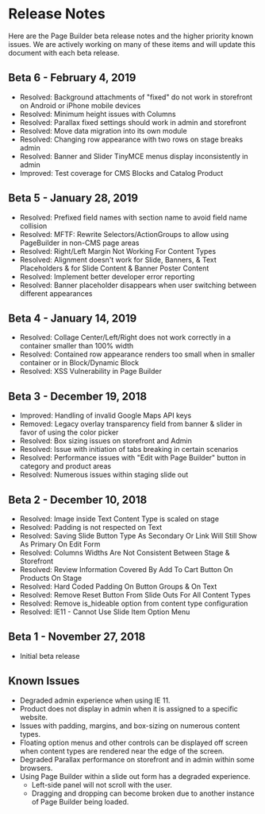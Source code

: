 # Release Notes

Here are the Page Builder beta release notes and the higher priority known issues. We are actively working on many of these items and will update this document with each beta release.

## Beta 6 - February 4, 2019

- Resolved: Background attachments of "fixed" do not work in storefront on Android or iPhone mobile devices<!-- MC-5419 -->
- Resolved: Minimum height issues with Columns <!-- MC-5405 -->
- Resolved: Parallax fixed settings should work in admin and storefront <!-- MC-11066 -->
- Resolved: Move data migration into its own module <!-- MC-5824 -->
- Resolved: Changing row appearance with two rows on stage breaks admin <!-- MC-11821 -->
- Resolved: Banner and Slider TinyMCE menus display inconsistently in admin <!-- MC-13691 -->
- Improved: Test coverage for CMS Blocks and Catalog Product <!-- MC-3328, MC3329 -->

## Beta 5 - January 28, 2019

- Resolved: Prefixed field names with section name to avoid field name collision <!-- MC-5232 -->
- Resolved: MFTF: Rewrite Selectors/ActionGroups to allow using PageBuilder in non-CMS page areas <!-- MC-4231 -->
- Resolved: Right/Left Margin Not Working For Content Types <!-- MC-5025 -->
- Resolved: Alignment doesn't work for Slide, Banners, & Text Placeholders & for Slide Content & Banner Poster Content <!-- MMC-4290 -->
- Resolved: Implement better developer error reporting <!-- MC-5691 -->
- Resolved: Banner placeholder disappears when user switching between different appearances <!-- MC-5727 -->

## Beta 4 - January 14, 2019

- Resolved: Collage Center/Left/Right does not work correctly in a container smaller than 100% width <!-- MC-5372 -->
- Resolved: Contained row appearance renders too small when in smaller container or in Block/Dynamic Block <!-- MC-5432 -->
- Resolved: XSS Vulnerability in Page Builder <!-- MC-5835 -->

## Beta 3 - December 19, 2018

- Improved: Handling of invalid Google Maps API keys <!-- MC-5723 -->
- Removed: Legacy overlay transparency field from banner & slider in favor of using the color picker <!-- MC-3895 -->
- Resolved: Box sizing issues on storefront and Admin <!-- MC-5079 --> 
- Resolved: Issue with initiation of tabs breaking in certain scenarios <!-- MC-5363 --> 
- Resolved: Performance issues with "Edit with Page Builder" button in category and product areas <!-- MC-5403 --> 
- Resolved: Numerous issues within staging slide out <!-- MC-5423 --> 

## Beta 2 - December 10, 2018

- Resolved: Image inside Text Content Type is scaled on stage <!-- MC-3509 --> 
- Resolved: Padding is not respected on Text <!-- MC-3713 --> 
- Resolved: Saving Slide Button Type As Secondary Or Link Will Still Show As Primary On Edit Form <!-- MC-3818 --> 
- Resolved: Columns Widths Are Not Consistent Between Stage & Storefront <!-- MC-3992 --> 
- Resolved: Review Information Covered By Add To Cart Button On Products On Stage <!-- MC-4130 --> 
- Resolved: Hard Coded Padding On Button Groups & On Text <!-- MC-4278 --> 
- Resolved: Remove Reset Button From Slide Outs For All Content Types <!-- MC-5790 --> 
- Resolved: Remove is_hideable option from content type configuration <!-- MC-4959 --> 
- Resolved: IE11 - Cannot Use Slide Item Option Menu <!-- MC-5443 --> 

## Beta 1 - November 27, 2018

- Initial beta release

## Known Issues

* Degraded admin experience when using IE 11.
* Product does not display in admin when it is assigned to a specific website. <!-- MC-5373 -->
* Issues with padding, margins, and box-sizing on numerous content types. <!-- MC-11021 -->
* Floating option menus and other controls can be displayed off screen when content types are rendered near the edge of the screen. <!-- MC-5383 -->
* Degraded Parallax performance on storefront and in admin within some browsers. <!-- MC-5480 -->
* Using Page Builder within a slide out form has a degraded experience.
    * Left-side panel will not scroll with the user.
    * Dragging and dropping can become broken due to another instance of Page Builder being loaded.